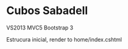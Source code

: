 Cubos Sabadell
=========================
VS2013
MVC5
Bootstrap 3

Estrucura inicial, render to home/index.cshtml
